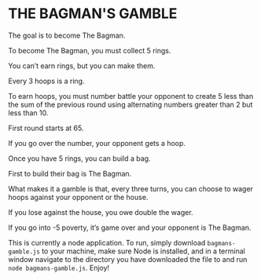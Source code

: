 # THE BAGMAN'S GAMBLE

The goal is to become The Bagman.

To become The Bagman, you must collect 5 rings.

You can’t earn rings, but you can make them.

Every 3 hoops is a ring.

To earn hoops, you must number battle your opponent to create 5 less than the sum of the previous round using alternating numbers greater than 2 but less than 10.

First round starts at 65.

If you go over the number, your opponent gets a hoop.

Once you have 5 rings, you can build a bag.

First to build their bag is The Bagman.

What makes it a gamble is that, every three turns, you can choose to wager hoops against your opponent or the house.

If you lose against the house, you owe double the wager.

If you go into -5 poverty, it’s game over and your opponent is The Bagman.


This is currently a node application.  To run, simply download `bagmans-gamble.js` to your machine, make sure Node is installed, and in a terminal window navigate to the directory you have downloaded the file to and run `node bagmans-gamble.js`.  Enjoy!